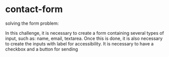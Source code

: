 # contact-form

solving the form problem:

In this challenge, it is necessary to create a form containing several types of input, such as: name, email, textarea. Once this is done, it is also necessary to create the inputs with label for accessibility. It is necessary to have a checkbox and a button for sending
